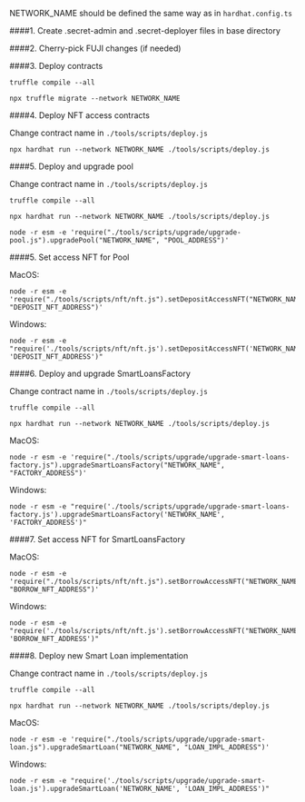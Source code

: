 NETWORK_NAME should be defined the same way as in `hardhat.config.ts`

####1. Create .secret-admin and .secret-deployer files in base directory

####2. Cherry-pick FUJI changes (if needed)

####3. Deploy contracts

    truffle compile --all

    npx truffle migrate --network NETWORK_NAME

####4. Deploy NFT access contracts

Change contract name in `./tools/scripts/deploy.js`

    npx hardhat run --network NETWORK_NAME ./tools/scripts/deploy.js

####5. Deploy and upgrade pool

Change contract name in `./tools/scripts/deploy.js`

    truffle compile --all

    npx hardhat run --network NETWORK_NAME ./tools/scripts/deploy.js

    node -r esm -e 'require("./tools/scripts/upgrade/upgrade-pool.js").upgradePool("NETWORK_NAME", "POOL_ADDRESS")'

####5. Set access NFT for Pool

MacOS:

    node -r esm -e 'require("./tools/scripts/nft/nft.js").setDepositAccessNFT("NETWORK_NAME", "DEPOSIT_NFT_ADDRESS")'

Windows:

    node -r esm -e "require('./tools/scripts/nft/nft.js').setDepositAccessNFT('NETWORK_NAME', 'DEPOSIT_NFT_ADDRESS')"

####6. Deploy and upgrade SmartLoansFactory

Change contract name in `./tools/scripts/deploy.js`

    truffle compile --all

    npx hardhat run --network NETWORK_NAME ./tools/scripts/deploy.js

MacOS:

    node -r esm -e 'require("./tools/scripts/upgrade/upgrade-smart-loans-factory.js").upgradeSmartLoansFactory("NETWORK_NAME", "FACTORY_ADDRESS")'

Windows:

    node -r esm -e "require('./tools/scripts/upgrade/upgrade-smart-loans-factory.js').upgradeSmartLoansFactory('NETWORK_NAME', 'FACTORY_ADDRESS')"

####7. Set access NFT for SmartLoansFactory

MacOS:

    node -r esm -e 'require("./tools/scripts/nft/nft.js").setBorrowAccessNFT("NETWORK_NAME", "BORROW_NFT_ADDRESS")'

Windows:

    node -r esm -e "require('./tools/scripts/nft/nft.js').setBorrowAccessNFT("NETWORK_NAME", 'BORROW_NFT_ADDRESS')"

####8. Deploy new Smart Loan implementation

Change contract name in `./tools/scripts/deploy.js`

    truffle compile --all

    npx hardhat run --network NETWORK_NAME ./tools/scripts/deploy.js

MacOS:

    node -r esm -e 'require("./tools/scripts/upgrade/upgrade-smart-loan.js").upgradeSmartLoan("NETWORK_NAME", "LOAN_IMPL_ADDRESS")'

Windows:

    node -r esm -e "require('./tools/scripts/upgrade/upgrade-smart-loan.js').upgradeSmartLoan('NETWORK_NAME', 'LOAN_IMPL_ADDRESS')"
